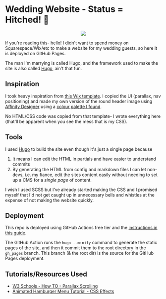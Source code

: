 # Wedding Website - Status = Hitched! 📨

<p align="center">
<img src="https://user-images.githubusercontent.com/15078782/150659777-bf20ca44-136e-4122-82ba-bbccc8a7e034.gif">
</p>

If you're reading this- hello! I didn't want to spend money on Squarespace/Wix/etc to make a website for my wedding guests, so here it is deployed on GitHub Pages.

The man I'm marrying is called Hugo, and the framework used to make the site is also called [Hugo](https://gohugo.io/), ain't that fun.

## Inspiration

I took heavy inspiration from [this Wix template](https://www.wix.com/website-template/view/html/1883). I copied the UI (parallax, nav positioning) and made my own version of the round header image using [Affinity Designer](https://affinity.serif.com/en-gb/designer/) using a [colour palette I found](https://colorhunt.co/palette/faf2da8e97754a503de28f83).

 No HTML/CSS code was copied from that template- I wrote everything here (that'll be apparent when you see the mess that is my CSS).

## Tools

I used [Hugo](https://gohugo.io/) to build the site even though it's just a single page because
1) It means I can edit the HTML in partials and have easier to understand commits
2) By generating the HTML from config and markdown files I can let non-devs, i.e. my fiance, edit the sites content easily without needing to set up a CMS for a _single page_ of content.

I wish I used SCSS but I've already started making the CSS and I promised myself that I'd not get caught up in unnecessary bells and whistles at the expense of not making the website quickly.

## Deployment

This repo is deployed using GitHub Actions free tier and the [instructions in this guide](https://gohugo.io/hosting-and-deployment/hosting-on-github/).

The GitHub Action runs the `hugo --minify` command to generate the static pages of the site, and then it commit them to the root directory in the `gh_pages` branch. This branch (& the root dir) is the source for the GitHub Pages deployment.

## Tutorials/Resources Used

- [W3 Schools - How TO - Parallax Scrolling](https://www.w3schools.com/howto/howto_css_parallax.asp)
- [Animated Hamburger Menu Tutorial - CSS Effects](https://www.youtube.com/watch?v=dIyVTjJAkLw)
